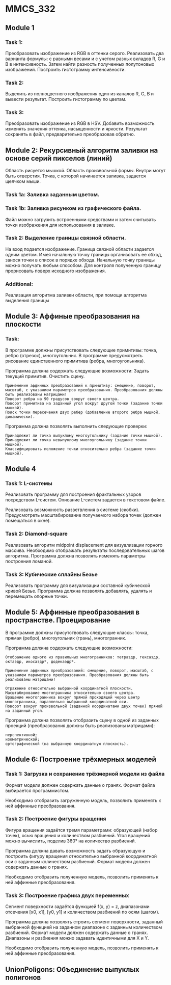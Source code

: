 ﻿# MMCS_332

## Module 1

### Task 1:
Преобразовать изображение из RGB в оттенки серого. Реализовать два варианта формулы: с равными  весами и с учетом разных вкладов R, G и B в интенсивность. Затем найти разность полученных полутоновых изображений. Построить гистограмму интенсивности.

### Task 2: 
Выделить из полноцветного изображения один из каналов R, G, B  и вывести результат. Построить гистограмму по цветам.

### Task 3: 
Преобразовать изображение из RGB в HSV. Добавить возможность изменять значения оттенка, насыщенности и яркости. Результат сохранять в файл, предварительно преобразовав обратно.

## Module 2: Рекурсивный алгоритм заливки на основе серий пикселов (линий)

Область рисуется мышкой. Область произвольной формы. Внутри могут быть отверстия. Точка, с которой начинается заливка, задается щелчком мыши.

### Task 1a: Заливка заданным цветом.

### Task 1b: Заливка рисунком из графического файла. 
Файл можно загрузить встроенными средствами и затем считывать точки изображения для использования в заливке.

### Task 2: Выделение границы связной области.
На вход подается изображение. Граница связной области задается одним цветом. Имея начальную точку границы организовать ее обход, занося точки в список в порядке обхода.
Начальную точку границы можно получать любым способом.
Для контроля полученную границу прорисовать поверх исходного изображения.

### Additional:
Реализация алгоритма заливки области, при помощи алгоритма выделения границы

## Module 3: Аффиные преобразования на плоскости

### Task:
В программе должны присутствовать следующие примитивы: точка, ребро (отрезок), многоугольник.
В программе предусмотреть рисование единственного примитива (ребра, многоугольника).

Программа должна содержать следующие возможности:
    Задать текущий примитив.
    Очистить сцену.

    Применение аффинных преобразований к примитиву: смещение, поворот, масштаб, с указанием параметров преобразования. Преобразования должны быть реализованы матрицами!
    Поворот ребра на 90 градусов вокруг своего центра.
    Поворот примитива на заданный угол вокруг другой точки (задание точки мышкой).
    Поиск точки пересечения двух ребер (добавление второго ребра мышкой, динамически).

Программа должна позволять выполнить следующие проверки:

    Принадлежит ли точка выпуклому многоугольнику (задание точки мышкой).
    Принадлежит ли точка невыпуклому многоугольнику (задание точки мышкой).
    Классифицировать положение точки относительно ребра (задание точки мышкой).

## Module 4

### Task 1: L-системы

Реализовать программу для построения фрактальных узоров посредством L-систем.
Описание L-систем задается в текстовом файле.

Реализовать возможность разветвления в системе (скобки).
Предусмотреть масштабирование получаемого набора точек (должен помещаться в окне).

### Task 2: Diamond-square

Реализовать алгоритм midpoint displacement для визуализации горного массива.
Необходимо отображать результаты последовательных шагов алгоритма. Программа должна позволять изменять параметры построения ломаной.

### Task 3: Кубические сплайны Безье

Реализовать программу для визуализации составной кубической кривой Безье. 
Программа должна позволять добавлять, удалять  и перемещать опорные точки.

## Module 5: Аффинные преобразования в пространстве. Проецирование

В программе должны присутствовать следующие классы: точка, прямая (ребро), многоугольник (грань), многогранник.

Программа должна содержать следующие возможности:

    Отображение одного из правильных многогранников: тетраэдр, гексаэдр, октаэдр, икосаэдр*, додекаэдр*.

    Применение аффинных преобразований: смещение, поворот, масштаб, с указанием параметров преобразования. Преобразования должны быть реализованы матрицами!

    Отражение относительно выбранной координатной плоскости.
    Масштабирование многогранника относительно своего центра.
    Вращение многогранника вокруг прямой проходящей через центр многогранника, параллельно выбранной координатной оси.
    Поворот вокруг произвольной (заданной координатами двух точек) прямой на заданный угол.

Программа должна позволять отобразить сцену в одной из заданных проекций (преобразования должны быть реализованы матрицами):

    перспективной;
    изометрической;
    ортографической (на выбранную координатную плоскость).
	

## Module 6: Построение трёхмерных моделей

### Task 1: Загрузка и сохранение трёхмерной модели из файла
Формат модели должен содержать данные о гранях. Формат файла выбирается программистом.

Необходимо отобразить загруженную модель, позволить применять к ней аффинные преобразования. 

### Task 2: Построение фигуры вращения
Фигура вращения задаётся тремя параметрами: образующей (набор точек), осью вращения и количеством разбиений. Угол вращений можно вычислить, поделив 360° на количество разбиений.

Программа должна давать возможность задать образующую и построить фигуру вращения относительно выбранной координатной оси с заданным количеством разбиений. Формат модели должен содержать данные о гранях.

Необходимо отобразить полученную модель, позволить применять к ней аффинные преобразования.

### Task 3: Построение графика двух переменных
Сегмент поверхности задаётся функцией f(x, y) = z, диапазонами отсечения [x0, x1], [y0, y1] и количеством разбиений по осям (шагом).

Программа должна позволять строить сегмент поверхности, заданный выбранной функцией на заданном диапазоне с заданным количеством разбиений. Формат модели должен содержать данные о гранях. Диапазоны и разбиения можно задавать идентичными для X и Y.

Необходимо отобразить полученную модель, позволить применять к ней аффинные преобразования.
	
## UnionPoligons: Объединение выпуклых полигонов